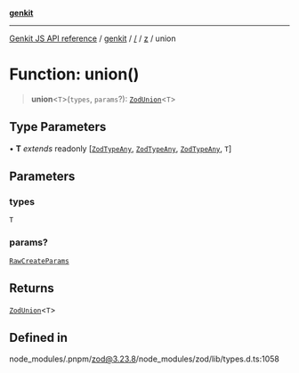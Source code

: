[**genkit**](../../../README.md)

***

[Genkit JS API reference](../../../../README.md) / [genkit](../../../README.md) / [/](../../../README.md) / [z](../README.md) / union

# Function: union()

> **union**\<`T`\>(`types`, `params`?): [`ZodUnion`](../classes/ZodUnion.md)\<`T`\>

## Type Parameters

• **T** *extends* readonly [[`ZodTypeAny`](../type-aliases/ZodTypeAny.md), [`ZodTypeAny`](../type-aliases/ZodTypeAny.md), [`ZodTypeAny`](../type-aliases/ZodTypeAny.md), `T`]

## Parameters

### types

`T`

### params?

[`RawCreateParams`](../type-aliases/RawCreateParams.md)

## Returns

[`ZodUnion`](../classes/ZodUnion.md)\<`T`\>

## Defined in

node\_modules/.pnpm/zod@3.23.8/node\_modules/zod/lib/types.d.ts:1058
